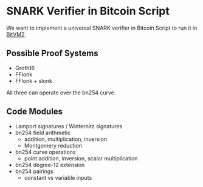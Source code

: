 # SNARK Verifier in Bitcoin Script

We want to implement a universal SNARK verifier in Bitcoin Script to run it in [BitVM2](/bivm2).

## Possible Proof Systems
- Groth16
- FFlonk
- FFlonk + slonk

All three can operate over the bn254 curve.

## Code Modules 

- Lamport signatures / Winternitz signatures
- bn254 field arithmetic
  - addition, multiplication, inversion
  - Montgomery reduction
- bn254 curve operations
  - point addition, inversion, scalar multiplication
- bn254 degree-12 extension 
- bn254 pairings
  - constant vs variable inputs
